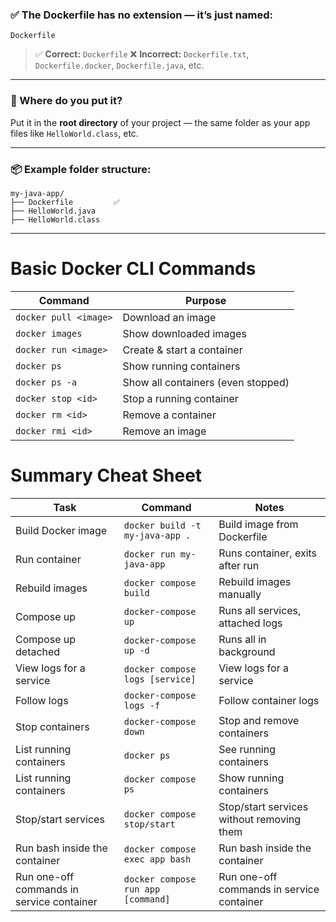 ### ✅ The Dockerfile has **no extension** — it’s just named:

```
Dockerfile
```

> ✅ **Correct:** `Dockerfile`
> ❌ **Incorrect:** `Dockerfile.txt`, `Dockerfile.docker`, `Dockerfile.java`, etc.

---

### 📁 Where do you put it?

Put it in the **root directory** of your project — the same folder as your app files like `HelloWorld.class`, etc.

---

### 📦 Example folder structure:

```
my-java-app/
├── Dockerfile         ✅
├── HelloWorld.java
├── HelloWorld.class
```

---

# Basic Docker CLI Commands

| Command               | Purpose                            |
| --------------------- | ---------------------------------- |
| `docker pull <image>` | Download an image                  |
| `docker images`       | Show downloaded images             |
| `docker run <image>`  | Create & start a container         |
| `docker ps`           | Show running containers            |
| `docker ps -a`        | Show all containers (even stopped) |
| `docker stop <id>`    | Stop a running container           |
| `docker rm <id>`      | Remove a container                 |
| `docker rmi <id>`     | Remove an image                    |

# Summary Cheat Sheet

| Task                    | Command                         | Notes                            |
| ----------------------- | ------------------------------- | -------------------------------- |
| Build Docker image      | `docker build -t my-java-app .` | Build image from Dockerfile      |
| Run container           | `docker run my-java-app`        | Runs container, exits after run  |
| Rebuild images          | `docker compose build`          | Rebuild images manually |
| Compose up              | `docker-compose up`             | Runs all services, attached logs |
| Compose up detached     | `docker-compose up -d`          | Runs all in background           |
| View logs for a service | `docker compose logs [service]` | View logs for a service          |
| Follow logs             | `docker-compose logs -f`        | Follow container logs            |
| Stop containers         | `docker-compose down`           | Stop and remove containers       |
| List running containers | `docker ps`                     | See running containers           |
| List running containers | `docker compose ps`             | Show running containers           |
| Stop/start services     | `docker compose stop/start`     | Stop/start services without removing them |
| Run bash inside the container | `docker compose exec app bash` | Run bash inside the container           |
| Run one-off commands in service container     | `docker compose run app [command]`     | Run one-off commands in service container |

